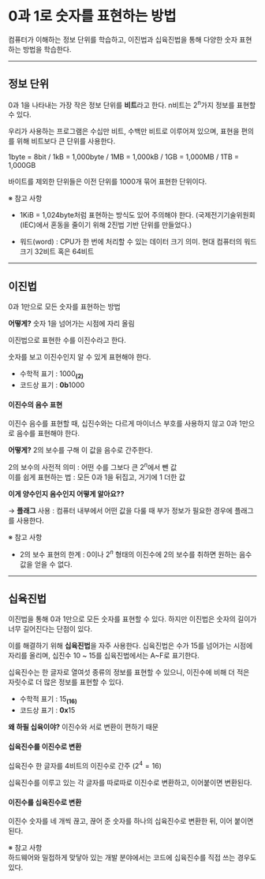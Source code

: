 # 0과 1로 숫자를 표현하는 방법
컴퓨터가 이해하는 정보 단위를 학습하고, 이진법과 십육진법을 통해 다양한 숫자 표현하는 방법을 학습한다.

---
## 정보 단위
0과 1을 나타내는 가장 작은 정보 단위를 **비트**라고 한다. n비트는 2<sup>n</sup>가지 정보를 표현할 수 있다.

우리가 사용하는 프로그램은 수십만 비트, 수백만 비트로 이루어져 있으며, 표현을 편의를 위해 비트보다 큰 단위를 사용한다.

1byte = 8bit /
1kB = 1,000byte /
1MB = 1,000kB /
1GB = 1,000MB /
1TB = 1,000GB

바이트를 제외한 단위들은 이전 단위를 1000개 묶어 표현한 단위이다.

※ 참고 사항
- 1KiB = 1,024byte처럼 표현하는 방식도 있어 주의해야 한다.
(국제전기기술위원회(IEC)에서 혼동을 줄이기 위해 2진법 기반 단위를 만들었다.)

- 워드(word) : CPU가 한 번에 처리할 수 있는 데이터 크기 의미. 현대 컴퓨터의 워드 크기 32비트 혹은 64비트

    
---
## 이진법
0과 1만으로 모든 숫자를 표현하는 방법

**어떻게?**  숫자 1을 넘어가는 시점에 자리 올림

이진법으로 표현한 수를 이진수라고 한다.

숫자를 보고 이진수인지 알 수 있게 표현해야 한다.
- 수학적 표기 : 1000<b><sub>(2)</sub></b>
- 코드상 표기 : <b>0b</b>1000
    
#### 이진수의 음수 표현

이진수 음수를 표현할 때, 십진수와는 다르게 마이너스 부호를 사용하지 않고 0과 1만으로 음수를 표현해야 한다.
        
**어떻게?**  2의 보수를 구해 이 값을 음수로 간주한다.
        
2의 보수의 사전적 의미 : 어떤 수를 그보다 큰 $2^n$에서 뺀 값  
이를 쉽게 표현하는 법 : 모든 0과 1을 뒤집고, 거기에 1 더한 값
   
**이게 양수인지 음수인지 어떻게 알아요??**
        
→ **플래그** 사용 : 컴퓨터 내부에서 어떤 값을 다룰 때 부가 정보가 필요한 경우에 플래그를 사용한다.
        
    
※ 참고 사항
- 2의 보수 표현의 한계 : 0이나 $2^n$ 형태의 이진수에 2의 보수를 취하면 원하는 음수값을 얻을 수 없다.
    
---
## 십육진법
이진법을 통해 0과 1만으로 모든 숫자를 표현할 수 있다.
하지만 이진법은 숫자의 길이가 너무 길어진다는 단점이 있다.

이를 해결하기 위해 **십육진법**을 자주 사용한다.
십육진법은 수가 15를 넘어가는 시점에 자리를 올리며, 십진수 10 ~ 15를 십육진법에서는 A~F로 표기한다.

십육진수는 한 글자로 열여섯 종류의 정보를 표현할 수 있으니, 이진수에 비해 더 적은 자릿수로 더 많은 정보를 표현할 수 있다.
- 수학적 표기 : 15<b><sub>(16)</sub></b>
- 코드상 표기 : **0x**15
    
    
**왜 하필 십육이야?** 이진수와 서로 변환이 편하기 때문

#### 십육진수를 이진수로 변환
십육진수 한 글자를 4비트의 이진수로 간주 ($2^4 = 16$)
        
십육진수를 이루고 있는 각 글자를 따로따로 이진수로 변환하고, 이어붙이면 변환된다.
        
#### 이진수를 십육진수로 변환
이진수 숫자를 네 개씩 끊고, 끊어 준 숫자를 하나의 십육진수로 변환한 뒤, 이어 붙이면 된다.


        

※ 참고 사항  
하드웨어와 밀접하게 맞닿아 있는 개발 분야에서는 코드에 십육진수를 직접 쓰는 경우도 있다.
